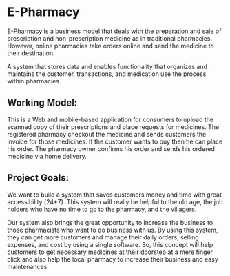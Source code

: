# E-Pharmacy

E-Pharmacy is a business model that deals with the preparation and sale of prescription and non-prescription medicine as in traditional pharmacies. However, online pharmacies take orders online and send the medicine to their destination.

A system that stores data and enables functionality that organizes and maintains the customer, transactions, and medication use the process within pharmacies.

## Working Model:

This is a Web and mobile-based application for consumers to upload the scanned copy of their prescriptions and place requests for medicines. The registered pharmacy checkout the medicine and sends customers the invoice for those medicines. If the customer wants to buy then he can place his order. The pharmacy owner confirms his order and sends his ordered medicine via home delivery.

## Project Goals:

We want to build a system that saves customers money and time with great accessibility (24\*7). This system will really be helpful to the old age, the job holders who have no time to go to the pharmacy, and the villagers.

Our system also brings the great opportunity to increase the business to those pharmacists who want to do business with us. By using this system, they can get more customers and manage their daily orders, selling expenses, and cost by using a single software.
So, this concept will help customers to get necessary medicines at their doorstep at a mere finger click and also help the local pharmacy to increase their business and easy maintenances
